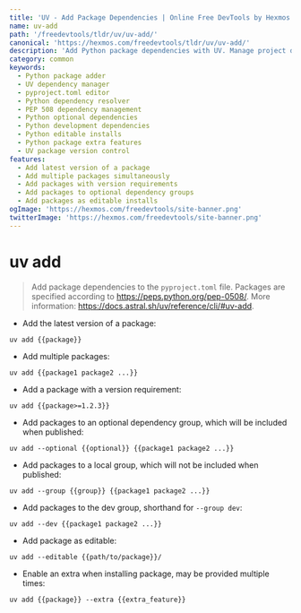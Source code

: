 ```yaml
---
title: 'UV - Add Package Dependencies | Online Free DevTools by Hexmos'
name: uv-add
path: '/freedevtools/tldr/uv/uv-add/'
canonical: 'https://hexmos.com/freedevtools/tldr/uv/uv-add/'
description: 'Add Python package dependencies with UV. Manage project dependencies efficiently using the command line. Free online tool, no registration required.'
category: common
keywords:
  - Python package adder
  - UV dependency manager
  - pyproject.toml editor
  - Python dependency resolver
  - PEP 508 dependency management
  - Python optional dependencies
  - Python development dependencies
  - Python editable installs
  - Python package extra features
  - UV package version control
features:
  - Add latest version of a package
  - Add multiple packages simultaneously
  - Add packages with version requirements
  - Add packages to optional dependency groups
  - Add packages as editable installs
ogImage: 'https://hexmos.com/freedevtools/site-banner.png'
twitterImage: 'https://hexmos.com/freedevtools/site-banner.png'
---
```


# uv add

> Add package dependencies to the `pyproject.toml` file.
> Packages are specified according to <https://peps.python.org/pep-0508/>.
> More information: <https://docs.astral.sh/uv/reference/cli/#uv-add>.

- Add the latest version of a package:

`uv add {{package}}`

- Add multiple packages:

`uv add {{package1 package2 ...}}`

- Add a package with a version requirement:

`uv add {{package>=1.2.3}}`

- Add packages to an optional dependency group, which will be included when published:

`uv add --optional {{optional}} {{package1 package2 ...}}`

- Add packages to a local group, which will not be included when published:

`uv add --group {{group}} {{package1 package2 ...}}`

- Add packages to the dev group, shorthand for `--group dev`:

`uv add --dev {{package1 package2 ...}}`

- Add package as editable:

`uv add --editable {{path/to/package}}/`

- Enable an extra when installing package, may be provided multiple times:

`uv add {{package}} --extra {{extra_feature}}`
